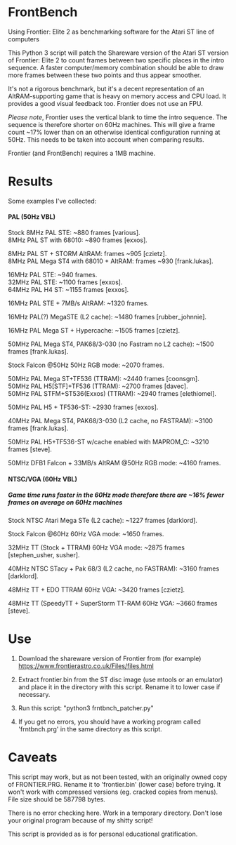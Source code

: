 # FrontBench
Using Frontier: Elite 2 as benchmarking software for the Atari ST line of computers

This Python 3 script will patch the Shareware version of the Atari ST version of Frontier: Elite 2 to count frames between two specific places in the intro sequence. A faster computer/memory combination should be able to draw more frames between these two points and thus appear smoother.

It's not a rigorous benchmark, but it's a decent representation of an AltRAM-supporting game that is heavy on memory access and CPU load. It provides a good visual feedback too. Frontier does not use an FPU.

*Please note*, Frontier uses the vertical blank to time the intro sequence. The sequence is therefore shorter on 60Hz machines. This will give a frame count ~17% lower than on an otherwise identical configuration running at 50Hz. This needs to be taken into account when comparing results.

Frontier (and FrontBench) requires a 1MB machine.

# Results

Some examples I've collected:


#### PAL (50Hz VBL)

Stock 8MHz PAL STE: ~880 frames [various].  
8MHz PAL ST with 68010: ~890 frames [exxos].  

8MHz PAL ST + STORM AltRAM: frames ~905 [czietz].  
8MHz PAL Mega ST4 with 68010 + AltRAM: frames ~930 [frank.lukas].  

16MHz PAL STE: ~940 frames.  
32MHz PAL STE: ~1100 frames [exxos].  
64MHz PAL H4 ST: ~1155 frames [exxos].  

16MHz PAL STE + 7MB/s AltRAM: ~1320 frames.  

16MHz PAL(?) MegaSTE (L2 cache): ~1480 frames [rubber_johnnie].  

16MHz PAL Mega ST + Hypercache: ~1505 frames [czietz].  

50MHz PAL Mega ST4, PAK68/3-030 (no Fastram no L2 cache): ~1500 frames [frank.lukas].  

Stock Falcon @50Hz 50Hz RGB mode: ~2070 frames.  

50MHz PAL Mega ST+TF536 (TTRAM): ~2440 frames [coonsgm].  
50MHz PAL H5[STF]+TF536 (TTRAM): ~2700 frames [davec].  
50MHz PAL STFM+ST536(Exxos) (TTRAM): ~2940 frames [elethiomel].  

50MHz PAL H5 + TF536-ST: ~2930 frames [exxos].  

40MHz PAL Mega ST4, PAK68/3-030 (L2 cache, no FASTRAM): ~3100 frames [frank.lukas].  

50MHz PAL H5+TF536-ST w/cache enabled with MAPROM_C: ~3210 frames [steve].  

50MHz DFB1 Falcon + 33MB/s AltRAM @50Hz RGB mode: ~4160 frames.  


#### NTSC/VGA (60Hz VBL)
##### Game time runs faster in the 60Hz mode therefore there are ~16% fewer frames on average on 60Hz machines

Stock NTSC Atari Mega STe (L2 cache): ~1227 frames [darklord].  

Stock Falcon @60Hz 60Hz VGA mode: ~1650 frames.  

32MHz TT (Stock + TTRAM) 60Hz VGA mode: ~2875 frames [stephen_usher, susher].  

40MHz NTSC STacy + Pak 68/3 (L2 cache, no FASTRAM): ~3160 frames [darklord].  

48MHz TT + EDO TTRAM 60Hz VGA: ~3420 frames [czietz].  

48MHz TT (SpeedyTT + SuperStorm TT-RAM 60Hz VGA: ~3660 frames [steve].  


# Use

1) Download the shareware version of Frontier from (for example) https://www.frontierastro.co.uk/Files/files.html

2) Extract frontier.bin from the ST disc image (use mtools or an emulator) and place it in the directory with this script. Rename it to lower case if necessary.

3) Run this script: "python3 frntbnch_patcher.py"

4) If you get no errors, you should have a working program called 'frntbnch.prg' in the same directory as this script.


# Caveats

This script may work, but as not been tested, with an originally owned copy of FRONTIER.PRG. Rename it to 'frontier.bin' (lower case) before trying. It won't work with compressed versions (eg. cracked copies from menus). File size should be 587798 bytes.

There is no error checking here. Work in a temporary directory. Don't lose your original program because of my shitty script!

This script is provided as is for personal educational gratification.
